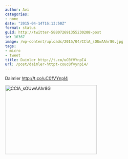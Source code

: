 ```yaml
---
author: Avi
categories:
- none
date: "2015-04-14T16:13:50Z"
format: status
guid: http://twitter-588072691355230208-post
id: 10367
image: /wp-content/uploads/2015/04/CClA_sOUwAAhr8G.jpg
tags:
- micro
- tweet
title: Daimler http://t.co/uC0fVYnpI4
url: /post/daimler-httpt-couc0fvynpi4/
---
```

Daimler http://t.co/uC0fVYnpI4

<img width="300" height="225" src="http://aviflax.com/wp-content/uploads/2015/04/CClA_sOUwAAhr8G-300x225.jpg" class="attachment-medium" alt="CClA_sOUwAAhr8G" />